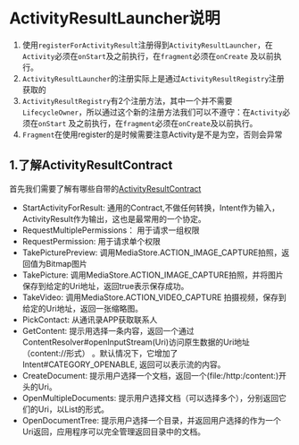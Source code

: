 # ActivityResultLauncher说明

1. 使用`registerForActivityResult`注册得到`ActivityResultLauncher`，在`Activity`必须在`onStart`及之前执行，在`fragment`必须在`onCreate`
   及以前执行。
2. `ActivityResultLauncher`的注册实际上是通过`ActivityResultRegistry`注册获取的
3. `ActivityResultRegistry`有2个注册方法，其中一个并不需要`LifecycleOwner`，所以通过这个新的注册方法我们可以不遵守：在`Activity`必须在`onStart`
   及之前执行，在`fragment`必须在`onCreate`及以前执行。
4. `Fragment`在使用register的是时候需要注意Activity是不是为空，否则会异常

## 1.了解ActivityResultContract

首先我们需要了解有哪些自带的[ActivityResultContract](https://developer.android.com/reference/androidx/activity/result/contract/ActivityResultContract)

- StartActivityForResult: 通用的Contract,不做任何转换，Intent作为输入，ActivityResult作为输出，这也是最常用的一个协定。
- RequestMultiplePermissions： 用于请求一组权限
- RequestPermission: 用于请求单个权限
- TakePicturePreview: 调用MediaStore.ACTION_IMAGE_CAPTURE拍照，返回值为Bitmap图片
- TakePicture: 调用MediaStore.ACTION_IMAGE_CAPTURE拍照，并将图片保存到给定的Uri地址，返回true表示保存成功。
- TakeVideo: 调用MediaStore.ACTION_VIDEO_CAPTURE 拍摄视频，保存到给定的Uri地址，返回一张缩略图。
- PickContact: 从通讯录APP获取联系人
- GetContent: 提示用选择一条内容，返回一个通过ContentResolver#openInputStream(Uri)访问原生数据的Uri地址（content://形式） 。默认情况下，它增加了
  Intent#CATEGORY_OPENABLE, 返回可以表示流的内容。
- CreateDocument: 提示用户选择一个文档，返回一个(file:/http:/content:)开头的Uri。
- OpenMultipleDocuments: 提示用户选择文档（可以选择多个），分别返回它们的Uri，以List的形式。
- OpenDocumentTree: 提示用户选择一个目录，并返回用户选择的作为一个Uri返回，应用程序可以完全管理返回目录中的文档。
